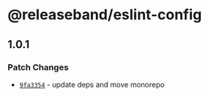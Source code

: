 # @releaseband/eslint-config

## 1.0.1
### Patch Changes



- [`9fa3354`](https://github.com/releaseband/nodejs-tools/commit/9fa33542a66a4b45cd2e85328365fcc78c1de307) - update deps and move monorepo
